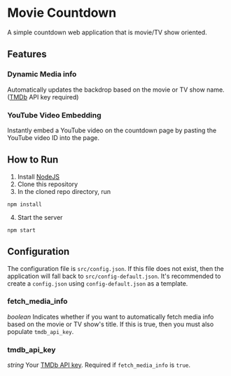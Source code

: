 # Movie Countdown
A simple countdown web application that is movie/TV show oriented.

## Features
### Dynamic Media info
Automatically updates the backdrop based on the movie or TV show name. ([TMDb](https://www.themoviedb.org) API key required)
### YouTube Video Embedding
Instantly embed a YouTube video on the countdown page by pasting the YouTube video ID into the page.

## How to Run
1. Install [NodeJS](https://nodejs.org)
2. Clone this repository
3. In the cloned repo directory, run
```
npm install
```
4. Start the server
```
npm start
```

## Configuration
The configuration file is `src/config.json`. If this file does not exist, then the application will fall back to `src/config-default.json`.
It's recommended to create a `config.json` using `config-default.json` as a template.

### fetch_media_info
*boolean*
Indicates whether if you want to automatically fetch media info based on the movie or TV show's title. If this is true, then you must also populate `tmdb_api_key`.

### tmdb_api_key
*string*
Your [TMDb API key](https://www.themoviedb.org/faq/api). Required if `fetch_media_info` is `true`.
